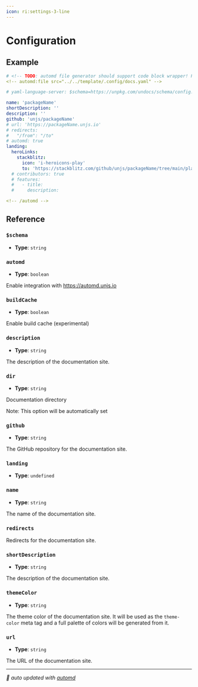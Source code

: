 ```yaml
---
icon: ri:settings-3-line
---
```


# Configuration

## Example

```yaml
# <!-- TODO: automd file generator should support code block wrapper! PR welcome ;) -->
<!-- automd:file src="../../template/.config/docs.yaml" -->

# yaml-language-server: $schema=https://unpkg.com/undocs/schema/config.json

name: 'packageName'
shortDescription: ''
description: ''
github: 'unjs/packageName'
# url: 'https://packageName.unjs.io'
# redirects:
#   "/from": "/to"
# automd: true
landing:
  heroLinks:
    stackblitz:
      icon: 'i-heroicons-play'
      to: 'https://stackblitz.com/github/unjs/packageName/tree/main/playground'
  # contributors: true
  # features:
  #   - title:
  #     description:

<!-- /automd -->
```

## Reference

<!-- automd:jsdocs src="../../schema/config.schema.ts" -->

### `$schema`

- **Type**: `string`

### `automd`

- **Type**: `boolean`

Enable integration with https://automd.unjs.io

### `buildCache`

- **Type**: `boolean`

Enable build cache (experimental)

### `description`

- **Type**: `string`

The description of the documentation site.

### `dir`

- **Type**: `string`

Documentation directory

Note: This option will be automatically set

### `github`

- **Type**: `string`

The GitHub repository for the documentation site.

### `landing`

- **Type**: `undefined`

### `name`

- **Type**: `string`

The name of the documentation site.

### `redirects`

Redirects for the documentation site.

### `shortDescription`

- **Type**: `string`

The description of the documentation site.

### `themeColor`

- **Type**: `string`

The theme color of the documentation site.
It will be used as the `theme-color` meta tag and a full palette of colors will be generated from it.

### `url`

- **Type**: `string`

The URL of the documentation site.

<!-- /automd -->

<!-- automd:with-automd -->

---

_🤖 auto updated with [automd](https://automd.unjs.io)_

<!-- /automd -->
